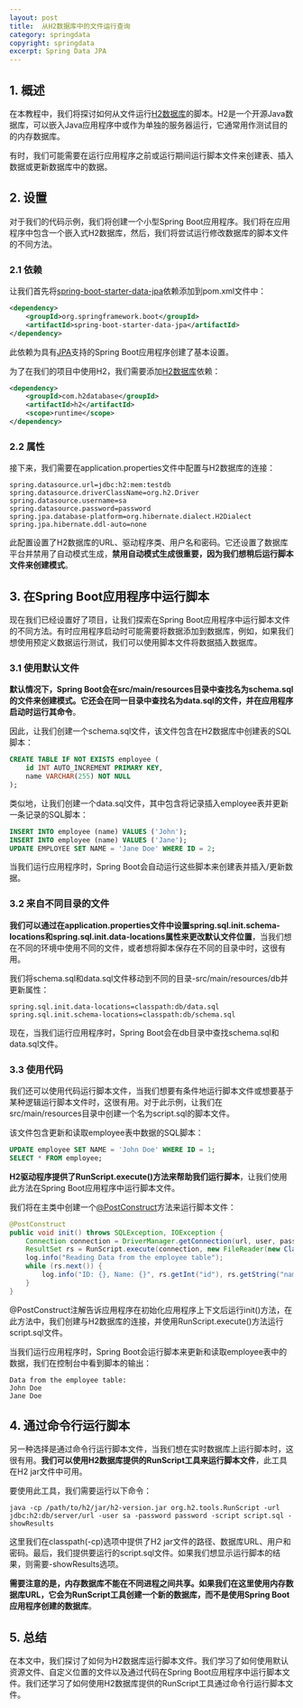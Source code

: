 ```yaml
---
layout: post
title:  从H2数据库中的文件运行查询
category: springdata
copyright: springdata
excerpt: Spring Data JPA
---
```


## 1. 概述

在本教程中，我们将探讨如何从文件运行[H2数据库](https://www.baeldung.com/spring-boot-h2-database)的脚本。H2是一个开源Java数据库，可以嵌入Java应用程序中或作为单独的服务器运行，它通常用作测试目的的内存数据库。

有时，我们可能需要在运行应用程序之前或运行期间运行脚本文件来创建表、插入数据或更新数据库中的数据。

## 2. 设置

对于我们的代码示例，我们将创建一个小型Spring Boot应用程序。我们将在应用程序中包含一个嵌入式H2数据库，然后，我们将尝试运行修改数据库的脚本文件的不同方法。

### 2.1 依赖

让我们首先将[spring-boot-starter-data-jpa](https://mvnrepository.com/artifact/org.springframework.boot/spring-boot-starter-data-jpa)依赖添加到pom.xml文件中：

```xml
<dependency>
    <groupId>org.springframework.boot</groupId>
    <artifactId>spring-boot-starter-data-jpa</artifactId>
</dependency>
```

此依赖为具有[JPA](https://www.baeldung.com/the-persistence-layer-with-spring-data-jpa)支持的Spring Boot应用程序创建了基本设置。

为了在我们的项目中使用H2，我们需要添加[H2数据库](https://mvnrepository.com/artifact/com.h2database/h2)依赖：

```xml
<dependency>
    <groupId>com.h2database</groupId>
    <artifactId>h2</artifactId>
    <scope>runtime</scope>
</dependency>
```

### 2.2 属性

接下来，我们需要在application.properties文件中配置与H2数据库的连接：

```properties
spring.datasource.url=jdbc:h2:mem:testdb
spring.datasource.driverClassName=org.h2.Driver
spring.datasource.username=sa
spring.datasource.password=password
spring.jpa.database-platform=org.hibernate.dialect.H2Dialect
spring.jpa.hibernate.ddl-auto=none
```

此配置设置了H2数据库的URL、驱动程序类、用户名和密码。它还设置了数据库平台并禁用了自动模式生成，**禁用自动模式生成很重要，因为我们想稍后运行脚本文件来创建模式**。

## 3. 在Spring Boot应用程序中运行脚本

现在我们已经设置好了项目，让我们探索在Spring Boot应用程序中运行脚本文件的不同方法。有时应用程序启动时可能需要将数据添加到数据库，例如，如果我们想使用预定义数据运行测试，我们可以使用脚本文件将数据插入数据库。

### 3.1 使用默认文件

**默认情况下，Spring Boot会在src/main/resources目录中查找名为schema.sql的文件来创建模式。它还会在同一目录中查找名为data.sql的文件，并在应用程序启动时运行其命令**。

因此，让我们创建一个schema.sql文件，该文件包含在H2数据库中创建表的SQL脚本：

```sql
CREATE TABLE IF NOT EXISTS employee (
    id INT AUTO_INCREMENT PRIMARY KEY,
    name VARCHAR(255) NOT NULL
);
```

类似地，让我们创建一个data.sql文件，其中包含将记录插入employee表并更新一条记录的SQL脚本：

```sql
INSERT INTO employee (name) VALUES ('John');
INSERT INTO employee (name) VALUES ('Jane');
UPDATE EMPLOYEE SET NAME = 'Jane Doe' WHERE ID = 2;
```

当我们运行应用程序时，Spring Boot会自动运行这些脚本来创建表并插入/更新数据。

### 3.2 来自不同目录的文件

**我们可以通过在application.properties文件中设置spring.sql.init.schema-locations和spring.sql.init.data-locations属性来更改默认文件位置**，当我们想在不同的环境中使用不同的文件，或者想将脚本保存在不同的目录中时，这很有用。

我们将schema.sql和data.sql文件移动到不同的目录-src/main/resources/db并更新属性：

```properties
spring.sql.init.data-locations=classpath:db/data.sql
spring.sql.init.schema-locations=classpath:db/schema.sql
```

现在，当我们运行应用程序时，Spring Boot会在db目录中查找schema.sql和data.sql文件。

### 3.3 使用代码

我们还可以使用代码运行脚本文件，当我们想要有条件地运行脚本文件或想要基于某种逻辑运行脚本文件时，这很有用。对于此示例，让我们在src/main/resources目录中创建一个名为script.sql的脚本文件。

该文件包含更新和读取employee表中数据的SQL脚本：

```sql
UPDATE employee SET NAME = 'John Doe' WHERE ID = 1;
SELECT * FROM employee;
```

**H2驱动程序提供了RunScript.execute()方法来帮助我们运行脚本**，让我们使用此方法在Spring Boot应用程序中运行脚本文件。

我们将在主类中创建一个[@PostConstruct](https://www.baeldung.com/spring-postconstruct-predestroy#postConstruct)方法来运行脚本文件：

```java
@PostConstruct
public void init() throws SQLException, IOException {
    Connection connection = DriverManager.getConnection(url, user, password);
    ResultSet rs = RunScript.execute(connection, new FileReader(new ClassPathResource("db/script.sql").getFile()));
    log.info("Reading Data from the employee table");
    while (rs.next()) {
        log.info("ID: {}, Name: {}", rs.getInt("id"), rs.getString("name"));
    }
}
```

@PostConstruct注解告诉应用程序在初始化应用程序上下文后运行init()方法，在此方法中，我们创建与H2数据库的连接，并使用RunScript.execute()方法运行script.sql文件。

当我们运行应用程序时，Spring Boot会运行脚本来更新和读取employee表中的数据，我们在控制台中看到脚本的输出：

```text
Data from the employee table:
John Doe
Jane Doe
```

## 4. 通过命令行运行脚本

另一种选择是通过命令行运行脚本文件，当我们想在实时数据库上运行脚本时，这很有用。**我们可以使用H2数据库提供的RunScript工具来运行脚本文件**，此工具在H2 jar文件中可用。

要使用此工具，我们需要运行以下命令：

```shell
java -cp /path/to/h2/jar/h2-version.jar org.h2.tools.RunScript -url jdbc:h2:db/server/url -user sa -password password -script script.sql -showResults
```

这里我们在classpath(-cp)选项中提供了H2 jar文件的路径、数据库URL、用户和密码。最后，我们提供要运行的script.sql文件。如果我们想显示运行脚本的结果，则需要-showResults选项。

**需要注意的是，内存数据库不能在不同进程之间共享。如果我们在这里使用内存数据库URL，它会为RunScript工具创建一个新的数据库，而不是使用Spring Boot应用程序创建的数据库**。

## 5. 总结

在本文中，我们探讨了如何为H2数据库运行脚本文件。我们学习了如何使用默认资源文件、自定义位置的文件以及通过代码在Spring Boot应用程序中运行脚本文件。我们还学习了如何使用H2数据库提供的RunScript工具通过命令行运行脚本文件。